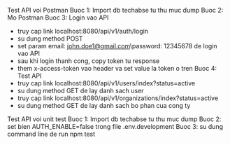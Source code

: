 Test API voi Postman
Buoc 1: Import db techabse tu thu muc dump
Buoc 2: Mo Postman
Buoc 3: Login vao API
- truy cap link localhost:8080/api/v1/auth/login
- su dung method POST
- set param email: john.doe1@gmail.com\password: 12345678 de login vao API
- sau khi login thanh cong, copy token tu response
- them x-access-token vao header va set value la token o tren
Buoc 4: Test API
- truy cap link localhost:8080/api/v1/users/index?status=active
- su dung method GET de lay danh sach user
- truy cap link localhost:8080/api/v1/organizations/index?status=active
- su dung method GET de lay danh sach bo phan cua cong ty

Test API voi unit test
Buoc 1: Import db techabse tu thu muc dump
Buoc 2: set bien AUTH_ENABLE=false trong file .env.development
Buoc 3: su dung command line de run npm test